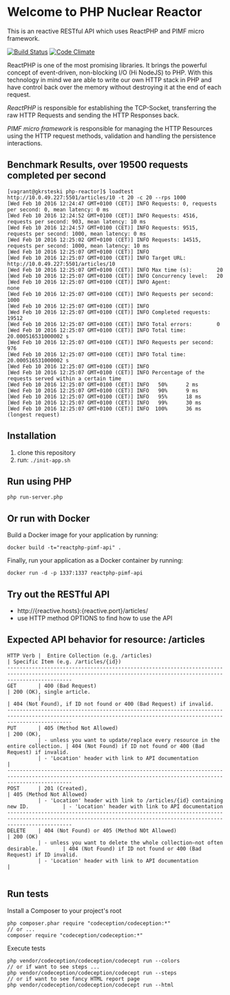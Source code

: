 # Welcome to PHP Nuclear Reactor 
This is an reactive RESTful API which uses ReactPHP and PIMF micro framework. 

[![Build Status](https://travis-ci.org/gjerokrsteski/reactphp-pimf.svg?branch=master)](https://travis-ci.org/gjerokrsteski/reactphp-pimf)
[![Code Climate](https://codeclimate.com/github/gjerokrsteski/reactphp-pimf/badges/gpa.svg)](https://codeclimate.com/github/gjerokrsteski/reactphp-pimf)

ReactPHP is one of the most promising libraries. It brings the powerful concept of event-driven, non-blocking I/O 
(Hi NodeJS) to PHP. With this technology in mind we are able to write our own HTTP stack in PHP and have control back 
over the memory without destroying it at the end of each request. 

*ReactPHP* is responsible for establishing the TCP-Socket, transferring the raw HTTP Requests and sending 
the HTTP Responses back.

*PIMF micro framework* is responsible for managing the HTTP Resources using the HTTP request methods, 
validation and handling the persistence interactions.



## Benchmark Results, over 19500 requests completed per second
    
    [vagrant@gkrsteski php-reactor]$ loadtest http://10.0.49.227:5501/articles/10 -t 20 -c 20 --rps 1000
    [Wed Feb 10 2016 12:24:47 GMT+0100 (CET)] INFO Requests: 0, requests per second: 0, mean latency: 0 ms
    [Wed Feb 10 2016 12:24:52 GMT+0100 (CET)] INFO Requests: 4516, requests per second: 903, mean latency: 10 ms
    [Wed Feb 10 2016 12:24:57 GMT+0100 (CET)] INFO Requests: 9515, requests per second: 1000, mean latency: 0 ms
    [Wed Feb 10 2016 12:25:02 GMT+0100 (CET)] INFO Requests: 14515, requests per second: 1000, mean latency: 10 ms
    [Wed Feb 10 2016 12:25:07 GMT+0100 (CET)] INFO
    [Wed Feb 10 2016 12:25:07 GMT+0100 (CET)] INFO Target URL:          http://10.0.49.227:5501/articles/10
    [Wed Feb 10 2016 12:25:07 GMT+0100 (CET)] INFO Max time (s):        20
    [Wed Feb 10 2016 12:25:07 GMT+0100 (CET)] INFO Concurrency level:   20
    [Wed Feb 10 2016 12:25:07 GMT+0100 (CET)] INFO Agent:               none
    [Wed Feb 10 2016 12:25:07 GMT+0100 (CET)] INFO Requests per second: 1000
    [Wed Feb 10 2016 12:25:07 GMT+0100 (CET)] INFO
    [Wed Feb 10 2016 12:25:07 GMT+0100 (CET)] INFO Completed requests:  19512
    [Wed Feb 10 2016 12:25:07 GMT+0100 (CET)] INFO Total errors:        0
    [Wed Feb 10 2016 12:25:07 GMT+0100 (CET)] INFO Total time:          20.000516531000002 s
    [Wed Feb 10 2016 12:25:07 GMT+0100 (CET)] INFO Requests per second: 976
    [Wed Feb 10 2016 12:25:07 GMT+0100 (CET)] INFO Total time:          20.000516531000002 s
    [Wed Feb 10 2016 12:25:07 GMT+0100 (CET)] INFO
    [Wed Feb 10 2016 12:25:07 GMT+0100 (CET)] INFO Percentage of the requests served within a certain time
    [Wed Feb 10 2016 12:25:07 GMT+0100 (CET)] INFO   50%      2 ms
    [Wed Feb 10 2016 12:25:07 GMT+0100 (CET)] INFO   90%      9 ms
    [Wed Feb 10 2016 12:25:07 GMT+0100 (CET)] INFO   95%      18 ms
    [Wed Feb 10 2016 12:25:07 GMT+0100 (CET)] INFO   99%      30 ms
    [Wed Feb 10 2016 12:25:07 GMT+0100 (CET)] INFO  100%      36 ms (longest request)




## Installation
1. clone this repository
1. run: `./init-app.sh` 

## Run using PHP

    php run-server.php

## Or run with Docker

Build a Docker image for your application by running:
    
    docker build -t="reactphp-pimf-api" .
    
Finally, run your application as a Docker container by running:

    docker run -d -p 1337:1337 reactphp-pimf-api
   

## Try out the RESTful API
- http://{reactive.hosts}:{reactive.port}/articles/
- use HTTP method OPTIONS to find how to use the API


## Expected API behavior for resource: /articles
```
HTTP Verb |  Entire Collection (e.g. /articles)                                          | Specific Item (e.g. /articles/{id})
-----------------------------------------------------------------------------------------------------------------------------------------------------------------
GET       | 400 (Bad Request)                                                            | 200 (OK), single article.
          |                                                                              | 404 (Not Found), if ID not found or 400 (Bad Request) if invalid.
-----------------------------------------------------------------------------------------------------------------------------------------------------------------
PUT       | 405 (Method Not Allowed)                                                     | 200 (OK),
          | - unless you want to update/replace every resource in the entire collection. | 404 (Not Found) if ID not found or 400 (Bad Request) if invalid.
          | - 'Location' header with link to API documentation                           |
-----------------------------------------------------------------------------------------------------------------------------------------------------------------
POST      | 201 (Created),                                                               | 405 (Method Not Allowed)
          | - 'Location' header with link to /articles/{id} containing new ID.           | - 'Location' header with link to API documentation
-----------------------------------------------------------------------------------------------------------------------------------------------------------------
DELETE    | 404 (Not Found) or 405 (Method NOt Allowed)                                  | 200 (OK)
          | - unless you want to delete the whole collection—not often desirable.        | 404 (Not Found) if ID not found or 400 (Bad Request) if ID invalid.
          | - 'Location' header with link to API documentation                           |


```

## Run tests
Install a Composer to your project's root

    php composer.phar require "codeception/codeception:*"
    // or ...
    composer require "codeception/codeception:*"
    
Execute tests
    
    php vendor/codeception/codeception/codecept run --colors
    // or if want to see steps ...
    php vendor/codeception/codeception/codecept run --steps
    // or if want to see fancy HTML report page
    php vendor/codeception/codeception/codecept run --html
